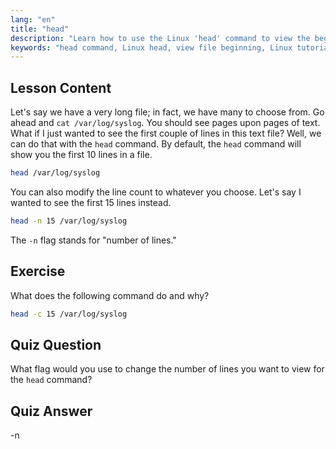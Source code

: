 ```yaml
---
lang: "en"
title: "head"
description: "Learn how to use the Linux 'head' command to view the beginning of files. Understand options like -n for line count. Essential Linux command tutorial."
keywords: "head command, Linux head, view file beginning, Linux tutorial, Linux commands, beginner Linux, head -n, Linux guide"
---
```


## Lesson Content

Let's say we have a very long file; in fact, we have many to choose from. Go ahead and `cat /var/log/syslog`. You should see pages upon pages of text. What if I just wanted to see the first couple of lines in this text file? Well, we can do that with the `head` command. By default, the `head` command will show you the first 10 lines in a file.

```bash
head /var/log/syslog
```

You can also modify the line count to whatever you choose. Let's say I wanted to see the first 15 lines instead.

```bash
head -n 15 /var/log/syslog
```

The `-n` flag stands for "number of lines."

## Exercise

What does the following command do and why?

```bash
head -c 15 /var/log/syslog
```

## Quiz Question

What flag would you use to change the number of lines you want to view for the `head` command?

## Quiz Answer

-n
